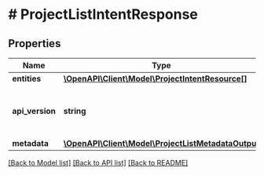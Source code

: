 # # ProjectListIntentResponse

## Properties

Name | Type | Description | Notes
------------ | ------------- | ------------- | -------------
**entities** | [**\OpenAPI\Client\Model\ProjectIntentResource[]**](ProjectIntentResource.md) |  | [optional]
**api_version** | **string** | API Version of the Nutanix v3 API framework. | [default to '3.1.0']
**metadata** | [**\OpenAPI\Client\Model\ProjectListMetadataOutput**](ProjectListMetadataOutput.md) |  |

[[Back to Model list]](../../README.md#models) [[Back to API list]](../../README.md#endpoints) [[Back to README]](../../README.md)

